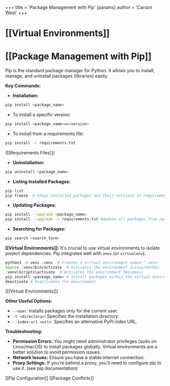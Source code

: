 +++
 title = 'Package Management with Pip'
[params]
	author = 'Carson West'
+++
# [[Virtual Environments]]
# [[Package Management with Pip]] 
Pip is the standard package manager for Python.  It allows you to install, manage, and uninstall packages (libraries) easily.

**Key Commands:**

* **Installation:**
```bash
pip install <package_name>
```
   * To install a specific version:
   ```bash
   pip install <package_name>==<version>
   ```
   * To install from a requirements file:
   ```bash
   pip install -r requirements.txt
   ```
   ([[Requirements Files]])

* **Uninstallation:**
```bash
pip uninstall <package_name>
```

* **Listing Installed Packages:**
```bash
pip list
pip freeze  # Shows installed packages and their versions in requirements format.
```

* **Updating Packages:**
```bash
pip install --upgrade <package_name>
pip install --upgrade -r requirements.txt #Update all packages from requirements.txt
```

* **Searching for Packages:**
```bash
pip search <search_term>
```


**[[Virtual Environments]]:**  It's crucial to use virtual environments to isolate project dependencies.  Pip integrates well with `venv` (or `virtualenv`).

```bash
python3 -m venv .venv  # Creates a virtual environment named '.venv'
source .venv/bin/activate  # Activates the environment (Linux/macOS)
.venv\Scripts\activate  # Activates the environment (Windows)
pip install <package_name> # Install packages within the virtual environment
deactivate # Deactivates the environment
```
([[Virtual Environments]])


**Other Useful Options:**

* `--user`: Installs packages only for the current user.
* `-t <directory>`: Specifies the installation directory.
* `--index-url <url>`: Specifies an alternative PyPI index URL.


**Troubleshooting:**

* **Permission Errors:** You might need administrator privileges (sudo on Linux/macOS) to install packages globally.  Virtual environments are a better solution to avoid permission issues.
* **Network Issues:** Ensure you have a stable internet connection.
* **Proxy Settings:** If you're behind a proxy, you'll need to configure pip to use it. (see pip documentation)


[[Pip Configuration]]
[[Package Conflicts]]

